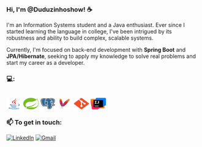 ### Hi, I'm @Duduzinhoshow! ☕

I'm an Information Systems student and a Java enthusiast. Ever since I started learning the language in college, I've been intrigued by its robustness and ability to build complex, scalable systems.

Currently, I'm focused on back-end development with **Spring Boot** and **JPA/Hibernate**, seeking to apply my knowledge to solve real problems and start my career as a developer.

### 💻:

<div style="display: inline_block"><br>
  <img align="center" alt="Java" height="30" width="40" src="https://raw.githubusercontent.com/devicons/devicon/master/icons/java/java-original.svg">
  <img align="center" alt="Spring" height="30" width="40" src="https://raw.githubusercontent.com/devicons/devicon/master/icons/spring/spring-original.svg">
  <img align="center" alt="PostgreSQL" height="30" width="40" src="https://raw.githubusercontent.com/devicons/devicon/master/icons/postgresql/postgresql-original.svg">
  <img align="center" alt="Maven" height="30" width="40" src="https://raw.githubusercontent.com/devicons/devicon/master/icons/maven/maven-original.svg">
  <img align="center" alt="Git" height="30" width="40" src="https://raw.githubusercontent.com/devicons/devicon/master/icons/git/git-original.svg">
  <img align="center" alt="IntelliJ" height="30" width="40" src="https://raw.githubusercontent.com/devicons/devicon/master/icons/intellij/intellij-original.svg">
</div>

### 📫 To get in touch:

[![LinkedIn](https://img.shields.io/badge/LinkedIn-0077B5?style=for-the-badge&logo=linkedin&logoColor=white)](https://www.linkedin.com/in/eduardo-coelho-dev/)
[![Gmail](https://img.shields.io/badge/Gmail-D14836?style=for-the-badge&logo=gmail&logoColor=white)](mailto:eduardohrcoelhomkt@gmail.com)
<!---
Duduzinhoshow/Duduzinhoshow is a ✨ special ✨ repository because its `README.md` (this file) appears on your GitHub profile.
You can click the Preview link to take a look at your changes.
--->

